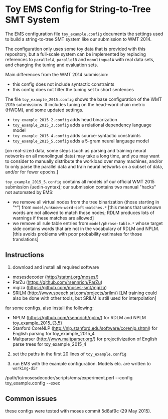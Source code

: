 Toy EMS Config for String-to-Tree SMT System 
============================================

The EMS configuration file `toy_example.config` documents the settings used to 
build a string-to-tree SMT system like our submission to WMT 2014.

The configuration only uses some toy data that is provided with this repository, 
but a full-scale system can be implemented by replacing references to 
`parallelA`, `parallelB` and `monolingualA` with real data sets, and changing 
the tuning and evaluation sets.

Main differences from the WMT 2014 submission:

  - this config does not include syntactic constraints
  - this config does not filter the tuning set to short sentences

The file `toy_example_2015.config` shows the base configuration of the WMT 2015 submissions.
It includes tuning on the head-word chain metric (HWCM), and some updated settings.

  - `toy_example_2015_2.config` adds head binarization
  - `toy_example_2015_3.config` adds a relational dependency language model
  - `toy_example_2015_4.config` adds source-syntactic constraints
  - `toy_example_2015_5.config` adds a 5-gram neural language model

[on real-sized data, some steps (such as parsing and training neural networks on all monolingual data)
may take a long time, and you may want to consider to manually distribute the workload over many machines,
and/or to only parse the parallel data and train neural networks on a subset of data, and/or for fewer epochs.]

`toy_example_2015_5.config` contains all models of our official WMT 2015 submission (uedin-syntax); our submission contains two manual "hacks" not automated by EMS:
  - we remove all virtual nodes from the tree binarization (those starting in "^") from `model/unknown-word-soft-matches.*`
    [this means that unknown words are not allowed to match those nodes; RDLM produces lots of warnings if these matches are allowed]
  - we remove all rule table entries from `model/phrase-table.*` whose target side contains words that are not in the vocabulary of RDLM and NPLM.
    [this avoids problems with poor probability estimates for those translations]



Instructions
------------

1. download and install all required software

  - mosesdecoder (http://statmt.org/moses/)
  - ParZu (https://github.com/rsennrich/ParZu)
  - mgiza (https://github.com/moses-smt/mgiza)
  - SRILM (http://www.speech.sri.com/projects/srilm/) [LM training could also be done with other tools, but SRILM is still used for interpolation]

for some configs, also install the following:
  - NPLM (https://github.com/rsennrich/nplm/) for RDLM and NPLM toy_example_2015_{3,5}
  - Stanford CoreNLP (http://nlp.stanford.edu/software/corenlp.shtml) for English parsing for toy_example_2015_4
  - Maltparser (http://www.maltparser.org/) for projectivization of English parse trees for toy_example_2015_4

2. set the paths in the first 20 lines of `toy_example.config`

3. run EMS with the example configuration. Models etc. are written to `working-dir`

  /path/to/mosesdecoder/scripts/ems/experiment.perl --config toy_example.config --exec


Common issues
-------------

these configs were tested with moses commit 5d8af9c (29 May 2015).

